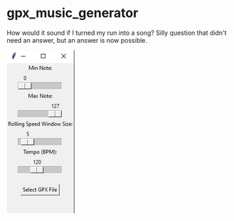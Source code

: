 # gpx_music_generator

How would it sound if I turned my run into a song? Silly question that didn't need an answer, but an answer is now possible.

![Screenshot](./screenshot.png)

